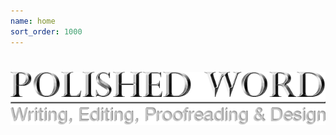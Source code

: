 ```yaml
---
name: home
sort_order: 1000
---
```


<div id="home" class="cd-fixed-bg section-1"></div>

# <img src="images/Polished-Word-Logo-Silver-v2.png">

<div id="arrow">
  <a href="#who"><i class="fa fa-chevron-down" aria-hidden="true"></i></a>
</div>

<div class="clear"></div>
